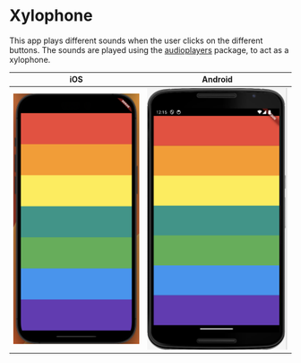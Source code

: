 # Xylophone

This app plays different sounds when the user clicks on the different buttons. The sounds are played using the [audioplayers](https://pub.dev/packages/audioplayers) package, to act as a xylophone.

|iOS|Android|
|---|---|
|![iOS_Xylophone](/screenshots/iphone14ProMax_1.png)|![Android_Xylophone](/screenshots/nexus6_1.png)|